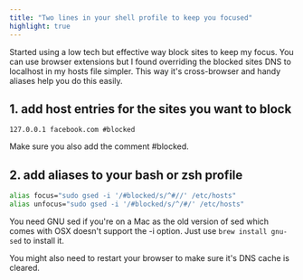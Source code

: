 ```yaml
--- 
title: "Two lines in your shell profile to keep you focused"
highlight: true
---
```


Started using a low tech but effective way block sites to keep my focus. You can use browser extensions but I found overriding the blocked sites DNS to localhost in my hosts file simpler. This way it's cross-browser and handy aliases help you do this easily.

## 1. add host entries for the sites you want to block

```
127.0.0.1 facebook.com #blocked
```

Make sure you also add the comment #blocked.

## 2. add aliases to your bash or zsh profile

```sh
alias focus="sudo gsed -i '/#blocked/s/^#//' /etc/hosts"
alias unfocus="sudo gsed -i '/#blocked/s/^/#/' /etc/hosts"
```

You need GNU sed if you're on a Mac as the old version of sed which comes with OSX doesn't support the -i option. Just use `brew install gnu-sed` to install it.

You might also need to restart your browser to make sure it's DNS cache is cleared.
